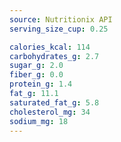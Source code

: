 ```yaml
---
source: Nutritionix API
serving_size_cup: 0.25

calories_kcal: 114
carbohydrates_g: 2.7
sugar_g: 2.0
fiber_g: 0.0
protein_g: 1.4
fat_g: 11.1
saturated_fat_g: 5.8
cholesterol_mg: 34
sodium_mg: 18
---
```


